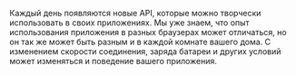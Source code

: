 Каждый день появляются новые API, которые можно творчески использовать в своих
приложениях. Мы уже знаем, что опыт использования приложения в разных браузерах
может отличаться, но он так же может быть разным и в каждой комнате вашего дома.
С изменением скорости соединения, заряда батареи и других условий может
изменяться и поведение вашего приложения.